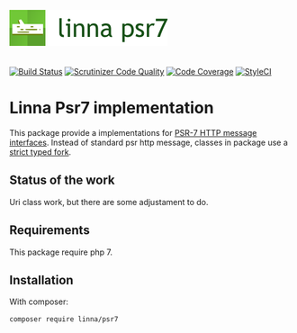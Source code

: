 ![Linna Psr7](logo-psr7.png)
<br/>
<br/>
<br/>
[![Build Status](https://travis-ci.org/linna/psr7.svg?branch=master)](https://travis-ci.org/linna/psr7)
[![Scrutinizer Code Quality](https://scrutinizer-ci.com/g/linna/psr7/badges/quality-score.png?b=master)](https://scrutinizer-ci.com/g/linna/psr7/?branch=master)
[![Code Coverage](https://scrutinizer-ci.com/g/linna/psr7/badges/coverage.png?b=master)](https://scrutinizer-ci.com/g/linna/psr7/?branch=master)
[![StyleCI](https://styleci.io/repos/96924222/shield?branch=master&style=flat)](https://styleci.io/repos/96924222)

# Linna Psr7 implementation
This package provide a implementations for [PSR-7 HTTP message interfaces](https://github.com/php-fig/fig-standards/blob/master/accepted/PSR-7-http-message.md). Instead of
standard psr http message, classes in package use a [strict typed fork](https://github.com/s3b4stian/http-message).

## Status of the work
Uri class work, but there are some adjustament to do.

## Requirements
This package require php 7.

## Installation
With composer:
```
composer require linna/psr7
```